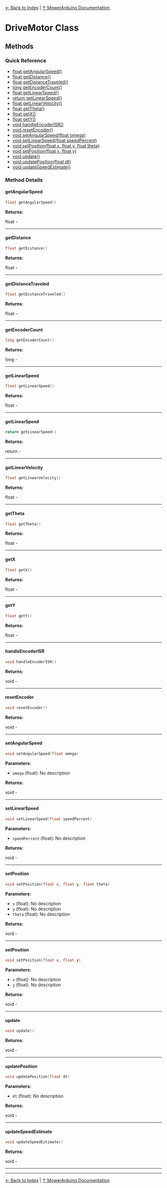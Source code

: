 [← Back to Index](../README.md) | [↑ MowerArduino Documentation](../README.md)

# DriveMotor Class

## Methods

### Quick Reference

- [float getAngularSpeed()](#getangularspeed)
- [float getDistance()](#getdistance)
- [float getDistanceTraveled()](#getdistancetraveled)
- [long getEncoderCount()](#getencodercount)
- [float getLinearSpeed()](#getlinearspeed)
- [return getLinearSpeed()](#getlinearspeed)
- [float getLinearVelocity()](#getlinearvelocity)
- [float getTheta()](#gettheta)
- [float getX()](#getx)
- [float getY()](#gety)
- [void handleEncoderISR()](#handleencoderisr)
- [void resetEncoder()](#resetencoder)
- [void setAngularSpeed(float omega)](#setangularspeed)
- [void setLinearSpeed(float speedPercent)](#setlinearspeed)
- [void setPosition(float x, float y, float theta)](#setposition)
- [void setPosition(float x, float y)](#setposition)
- [void update()](#update)
- [void updatePosition(float dt)](#updateposition)
- [void updateSpeedEstimate()](#updatespeedestimate)

### Method Details

#### getAngularSpeed

```cpp
float getAngularSpeed()
```

**Returns:**

float - 

---

#### getDistance

```cpp
float getDistance()
```

**Returns:**

float - 

---

#### getDistanceTraveled

```cpp
float getDistanceTraveled()
```

**Returns:**

float - 

---

#### getEncoderCount

```cpp
long getEncoderCount()
```

**Returns:**

long - 

---

#### getLinearSpeed

```cpp
float getLinearSpeed()
```

**Returns:**

float - 

---

#### getLinearSpeed

```cpp
return getLinearSpeed()
```

**Returns:**

return - 

---

#### getLinearVelocity

```cpp
float getLinearVelocity()
```

**Returns:**

float - 

---

#### getTheta

```cpp
float getTheta()
```

**Returns:**

float - 

---

#### getX

```cpp
float getX()
```

**Returns:**

float - 

---

#### getY

```cpp
float getY()
```

**Returns:**

float - 

---

#### handleEncoderISR

```cpp
void handleEncoderISR()
```

**Returns:**

void - 

---

#### resetEncoder

```cpp
void resetEncoder()
```

**Returns:**

void - 

---

#### setAngularSpeed

```cpp
void setAngularSpeed(float omega)
```

**Parameters:**

- `omega` (float): No description

**Returns:**

void - 

---

#### setLinearSpeed

```cpp
void setLinearSpeed(float speedPercent)
```

**Parameters:**

- `speedPercent` (float): No description

**Returns:**

void - 

---

#### setPosition

```cpp
void setPosition(float x, float y, float theta)
```

**Parameters:**

- `x` (float): No description
- `y` (float): No description
- `theta` (float): No description

**Returns:**

void - 

---

#### setPosition

```cpp
void setPosition(float x, float y)
```

**Parameters:**

- `x` (float): No description
- `y` (float): No description

**Returns:**

void - 

---

#### update

```cpp
void update()
```

**Returns:**

void - 

---

#### updatePosition

```cpp
void updatePosition(float dt)
```

**Parameters:**

- `dt` (float): No description

**Returns:**

void - 

---

#### updateSpeedEstimate

```cpp
void updateSpeedEstimate()
```

**Returns:**

void - 

---

---

[← Back to Index](../README.md) | [↑ MowerArduino Documentation](../README.md)
